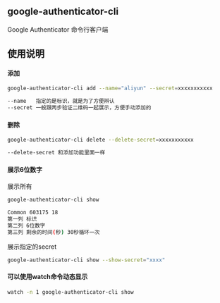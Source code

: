 ## google-authenticator-cli

Google Authenticator 命令行客户端

## 使用说明

#### 添加

```sh
google-authenticator-cli add --name="aliyun" --secret=xxxxxxxxxxx

--name   指定的是标识，就是为了方便辨认
--secret 一般跟两步验证二维码一起展示，方便手动添加的
```

#### 删除

```sh
google-authenticator-cli delete --delete-secret=xxxxxxxxxxx

--delete-secret 和添加功能里面一样
```

#### 展示6位数字

展示所有

```sh
google-authenticator-cli show
```

```sh
Common 603175 18
第一列 标识
第二列 6位数字
第三列 剩余的时间(秒) 30秒循环一次
```

展示指定的secret

```sh
google-authenticator-cli show --show-secret="xxxx"
```

#### 可以使用watch命令动态显示

```sh
watch -n 1 google-authenticator-cli show
```